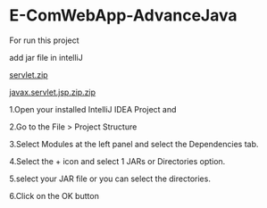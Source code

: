 # E-ComWebApp-AdvanceJava

For run this project

add jar file in intelliJ

[servlet.zip](https://github.com/santoshkumaawat/E-ComWebApp-AdvanceJava/files/10098300/servlet.zip)

[javax.servlet.jsp.zip.zip](https://github.com/santoshkumaawat/E-ComWebApp-AdvanceJava/files/10098315/javax.servlet.jsp.zip.zip)

1.Open your installed IntelliJ IDEA Project and

2.Go to the File > Project Structure

3.Select Modules at the left panel and select the Dependencies tab.

4.Select the + icon and select 1 JARs or Directories option.

5.select your JAR file or you can select the directories.

6.Click on the OK button


